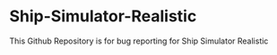 # Ship-Simulator-Realistic


This Github Repository is for bug reporting for Ship Simulator Realistic
